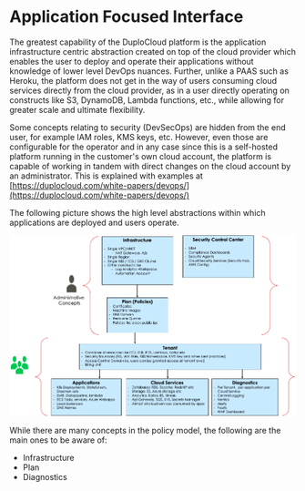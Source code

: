 # Application Focused Interface

The greatest capability of the DuploCloud platform is the application infrastructure centric abstraction created on top of the cloud provider which enables the user to deploy and operate their applications without knowledge of lower level DevOps nuances. Further, unlike a PAAS such as Heroku, the platform does not get in the way of users consuming cloud services directly from the cloud provider, as in a user directly operating on constructs like S3, DynamoDB, Lambda functions, etc., while allowing for greater scale and ultimate flexibility.

Some concepts relating to security (DevSecOps) are hidden from the end user, for example IAM roles, KMS keys, etc. However, even those are configurable for the operator and in any case since this is a self-hosted platform running in the customer's own cloud account, the platform is capable of working in tandem with direct changes on the cloud account by an administrator. This is explained with examples at [https://duplocloud.com/white-papers/devops/](https://duplocloud.com/white-papers/devops/)

The following picture shows the high level abstractions within which applications are deployed and users operate.

![DuploCloud Abstractions](<../../.gitbook/assets/image (1).png>)

While there are many concepts in the policy model, the following are the main ones to be aware of:

* Infrastructure
* Plan
* Diagnostics
